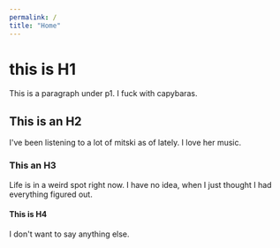 ```yaml
---
permalink: /
title: "Home"
---
```

# this is H1
This is a paragraph under p1. I fuck with capybaras. 
## This is an H2
I've been listening to a lot of mitski as of lately. I love her music. 
### This an H3
Life is in a weird spot right now. I have no idea, when I just thought I had everything figured out. 
#### This is H4 
I don't want to say anything else.